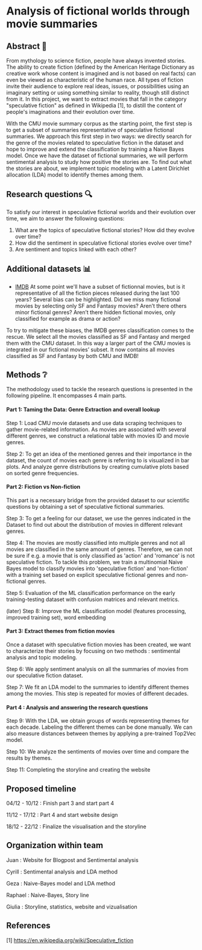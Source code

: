 # Analysis of fictional worlds through movie summaries

## Abstract 📜
From mythology to science fiction, people have always invented stories. The ability to create fiction (defined by the American Heritage Dictionary as creative work whose content is imagined and is not based on real facts) can even be viewed as characteristic of the human race.
All types of fiction invite their audience to explore real ideas, issues, or possibilities using an imaginary setting or using something similar to reality, though still distinct from it. In this project, we want to extract movies that fall in the category "speculative fiction" as defined in Wikipedia [1], to distill the content of people's imaginations and their evolution over time.

With the CMU movie summary corpus as the starting point, the first step is to get a subset of summaries representative of speculative fictional summaries. We approach this first step in two ways: we directly search for the genre of the movies related to speculative fiction in the dataset and hope to improve and extend the classification by training a Naive Bayes model. Once we have the dataset of fictional summaries, we will perform sentimental analysis to study how positive the stories are. To find out what the stories are about, we implement topic modeling with a Latent Dirichlet allocation (LDA) model to identify themes among them.


## Research questions 🔍

To satisfy our interest in speculative fictional worlds and their evolution over time, we aim to answer the following questions:
1. What are the topics of speculative fictional stories? How did they evolve over time?   
2. How did the sentiment in speculative fictional stories evolve over time?   
3. Are sentiment and topics linked with each other?   


## Additional datasets 📊

* [IMDB](https://developer.imdb.com/non-commercial-datasets/)
At some point we'll have a subset of fictionnal movies, but is it representative of all the fiction pieces released during the last 100 years?
Several bias can be highlighted. Did we miss many fictional movies by selecting only SF and Fantasy movies? Aren’t there others minor fictional genres? Aren’t there hidden fictional movies, only classified for example as drama or action?

To try to mitigate these biases, the IMDB genres classification comes to the rescue. We select all the movies classified as SF and Fantasy and merged them with the CMU dataset. In this way a larger part of the CMU movies is integrated in our fictional movies’ subset. It now contains all movies classified as SF and Fantasy by both CMU and IMDB!


## Methods ❔

The methodology used to tackle the research questions is presented in the following pipeline. It encompasses 4 main parts.

#### **Part 1: Taming the Data: Genre Extraction and overall lookup**

Step 1: Load CMU movie datasets and use data scraping techniques to gather movie-related information. As movies are associated with several different genres, we construct a relational table with movies ID and movie genres. 

Step 2: To get an idea of the mentioned genres and their importance in the dataset, the count of movies each genre is referring to is visualized in bar plots. And analyze genre distributions by creating cumulative plots based on sorted genre frequencies.


#### **Part 2: Fiction vs Non-fiction**

This part is a necessary bridge from the provided dataset to our scientific questions by obtaining a set of speculative fictional summaries.

Step 3: To get a feeling for our dataset, we use the genres indicated in the Dataset to find out about the distribution of movies in different relevant genres.

Step 4: The movies are mostly classified into multiple genres and not all movies are classified in the same amount of genres. Therefore, we can not be sure if e.g. a movie that is only classified as 'action' and 'romance' is not speculative fiction. To tackle this problem, we train a multinomial Naive Bayes model to classify movies into 'speculative fiction' and 'non-fiction' with a training set based on explicit speculative fictional genres and non-fictional genres.

Step 5: Evaluation of the ML classification performance on the early training-testing dataset with confusion matrices and relevant metrics. 

(later) Step 8: Improve the ML classification model (features processing, improved training set), word embedding

#### **Part 3: Extract themes from fiction movies**

Once a dataset with speculative fiction movies has been created, we want to characterize their stories by focusing on two methods : sentimental analysis and topic modeling.

Step 6: We apply sentiment analysis on all the summaries of movies from our speculative fiction dataset.

Step 7: We fit an LDA model to the summaries to identify different themes among the movies. This step is repeated for movies of different decades.


#### **Part 4 : Analysis and answering the research questions**

Step 9: With the LDA, we obtain groups of words representing themes for each decade. Labeling the different themes can be done manually. We can also measure distances between themes by applying a pre-trained Top2Vec model.

Step 10: We analyze the sentiments of movies over time and compare the results by themes.

Step 11: Completing the storyline and creating the website 

## Proposed timeline

04/12 - 10/12 : Finish part 3 and start part 4

11/12 - 17/12 : Part 4 and start website design

18/12 - 22/12 : Finalize the visualisation and the storyline

## Organization within team

Juan  : Website for Blogpost and Sentimental analysis

Cyrill : Sentimental analysis and LDA method

Geza : Naive-Bayes model and LDA method

Raphael : Naive-Bayes, Story line

Giulia : Storyline, statistics, website and vizualisation


## References
[1] https://en.wikipedia.org/wiki/Speculative_fiction
